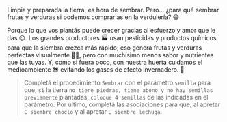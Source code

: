 <gs-attire attire-url="https://raw.githubusercontent.com/MumukiProject/mumuki-guia-gobstones-eventos-kids/master/assets/attires/config_1553019422996.json"></gs-attire>

<gs-toolbox toolbox-url="https://raw.githubusercontent.com/MumukiProject/mumuki-guia-gobstones-eventos-kids/master/assets/toolbox_1554479911696.xml"></gs-toolbox>

<gs-keyboard-config keyboard-url="https://raw.githubusercontent.com/MumukiProject/mumuki-guia-gobstones-eventos-kids/master/assets/keyboard.json"></gs-keyboard-config>

Limpia y preparada la tierra, es hora de sembrar. Pero... ¿para qué sembrar frutas y verduras si podemos comprarlas en la verdulería? :sweat_smile:

Porque lo que vos plantás puede crecer gracias al esfuerzo y amor que le das :heart_eyes:. Los grandes productores :factory: usan pesticidas y productos químicos para que la siembra crezca más rápido; eso genera frutas y verduras perfectas visualmente :tomato::eyes:, pero con muchísimo menos sabor y nutrientes que las tuyas. Y, como si fuera poco, con nuestra huerta cuidamos el medioambiente :sunglasses: evitando los gases de efecto invernadero. :foggy:

> Completá el procedimiento `Sembrar` con el parámetro `semilla` para que, `si` la tierra `no tiene piedras, tiene abono y no hay semillas previamente` plantadas, `coloque 4 semillas` de las indicadas en el parámetro. Por último, completá las asociaciones para que, al apretar `C siembre choclo` y al apretar `L siembre lechuga`. 